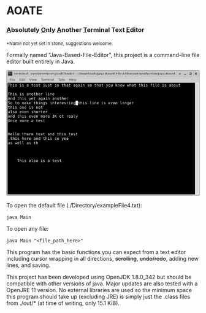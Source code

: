 # AOATE
### <u>A</u>bsolutely <u>O</u>nly <u>A</u>nother <u>T</u>erminal Text <u>E</u>ditor


<small>*Name not yet set in stone, suggestions welcome.</small>


Formally named "Java-Based-File-Editor", this project is a command-line file editor built entirely in Java.

<img alt="Latest updated image of terminal usage" src="./LatestScreenshot.png" title="Screenshot of program"/>

To open the default file (./Directory/exampleFile4.txt):
```
java Main
```
To open any file:
```
java Main "<file_path_here>"
```

This program has the basic functions you can expect from a text editor including cursor wrapping in all directions, ~~scrolling~~, ~~undo/redo~~, adding new lines, and saving.

This project has been developed using OpenJDK 1.8.0_342 but should be compatible with other versions of java. Major updates are also tested with a OpenJRE 11 version. No external libraries are used so the minimum space this program should take up (excluding JRE) is simply just the .class files from ./out/* (at time of writing, only 15.1 KiB).
